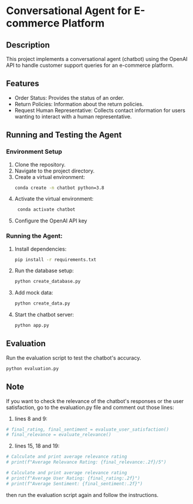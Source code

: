 # Conversational Agent for E-commerce Platform

## Description
This project implements a conversational agent (chatbot) using the OpenAI API to handle customer support queries for an e-commerce platform.

## Features
- Order Status: Provides the status of an order.
- Return Policies: Information about the return policies.
- Request Human Representative: Collects contact information for users wanting to interact with a human representative.

## Running and Testing the Agent


### Environment Setup
1. Clone the repository.
2. Navigate to the project directory.
3. Create a virtual environment:
   ```bash
   conda create -n chatbot python=3.8
   ```
4. Activate the virtual environment:
   ```bash
    conda activate chatbot
    ```
5. Configure the OpenAI API key
   

### Running the Agent:
1. Install dependencies:
   ```bash
   pip install -r requirements.txt
   ```
2. Run the database setup:
   ```bash
   python create_database.py
   ```
3. Add mock data:
   ```bash
   python create_data.py
   ```
4. Start the chatbot server:
   ```bash
   python app.py
   ```


## Evaluation
Run the evaluation script to test the chatbot's accuracy.
   ```bash
   python evaluation.py
   ```

## Note
If you want to check the relevance of the chatbot's responses or the user satisfaction, go to the evaluation.py file and comment out those lines: <br>
1) lines 8 and 9:
```python
# final_rating, final_sentiment = evaluate_user_satisfaction()
# final_relevance = evaluate_relevance()
```

2) lines 15, 18 and 19:
```python
# Calculate and print average relevance rating
# print(f"Average Relevance Rating: {final_relevance:.2f}/5")

# Calculate and print average relevance rating
# print(f"Average User Rating: {final_rating:.2f}")
# print(f"Average Sentiment: {final_sentiment:.2f}")
```

then run the evaluation script again and follow the instructions.